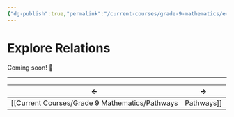 ```yaml
---
{"dg-publish":true,"permalink":"/current-courses/grade-9-mathematics/explore-relations/explore-relations/","dgHomeLink":false}
---
```


# Explore Relations

Coming soon! 🎉

---

←|**→**|
-|-|
[[Current Courses/Grade 9 Mathematics/Pathways|Pathways]]|&nbsp;|